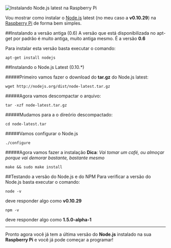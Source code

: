 ![Instalando Node.js latest na Raspberry Pi](http://vitorleal.com/assets/img/blog/raspberry-nodejs.jpg "Instalando Node.js latest na Raspberry Pi")

Vou mostrar como instalar o [Node.js](http://nodejs.org) latest (no meu caso a **v0.10.29**) na [Raspberry Pi](http://www.raspberrypi.org) de forma bem simples.

##Instalando a versão antiga (0.6)
A versão que está disponibilizada no apt-get por padrão é muito antiga, muito antiga mesmo. É a versão **0.6**

Para instalar esta versão basta executar o comando:
```
apt-get install nodejs
```

##Instalando o Node.js Latest (0.10.*)

#####Primeiro vamos fazer o download do **tar.gz** do Node.js latest:
```
wget http://nodejs.org/dist/node-latest.tar.gz
```

#####Agora vamos descompactar o arquivo:
```
tar -xzf node-latest.tar.gz
```

#####Mudamos para a o direório descompactado:
```
cd node-latest.tar
```

#####Vamos configurar o Node.js
```
./configure
```

#####Agora vamos fazer a instalação
**Dica**: *Vai tomar um café, ou almoçar porque vai demorar bastante, bastante mesmo*
```
make && sudo make install
```

##Testando a versão do Node.js e do NPM
Para verificar a versão do Node.js basta executar o comando:
```
node -v
```
deve responder algo como **v0.10.29**

```
npm -v
```
deve responder algo como **1.5.0-alpha-1**

***

Pronto agora você já tem a última versão do **Node.js** instalado na sua **Raspberry Pi** e você já pode começar a programar!
